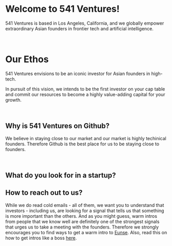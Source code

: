# Welcome to 541 Ventures!

541 Ventures is based in Los Angeles, California, and we globally empower extraordinary Asian founders in frontier tech and artificial intelligence.

<br/>

# Our Ethos

541 Ventures envisions to be an iconic investor for Asian founders in high-tech.

In pursuit of this vision, we intends to be the first investor on your cap table and commit our resources to become a highly value-adding capital for your growth.

<br/>

## Why is 541 Ventures on Github?

We believe in staying close to our market and our market is highly techinical founders.  Therefore Github is the best place for us to be staying close to founders.

<br/>

## What do you look for in a startup?


## How to reach out to us?

While we do read cold emails - all of them, we want you to understand that investors - including us, are looking for a signal that tells us that something is more important than the others.  And as you might guess, warm intros from people that we know well are definitely one of the strongest signals that urges us to take a meeting with the founders.  Therefore we strongly encourages you to find ways to get a warm intro to [Eunse](https://linkedin.com/in/eunse).  Also, read this on how to get intros like a boss [here](http://eun5e.com/2022/02/how-to-get-intros-like-a-boss/).
